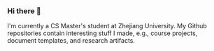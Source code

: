 ### Hi there 👋

I'm currently a CS Master's student at Zhejiang University. My Github repositories contain interesting stuff I made, e.g., course projects, document templates, and research artifacts.
